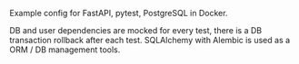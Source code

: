 Example config for FastAPI, pytest, PostgreSQL in Docker.

DB and user dependencies are mocked for every test, there is a DB transaction rollback after each test.
SQLAlchemy with Alembic is used as a ORM / DB management tools.
